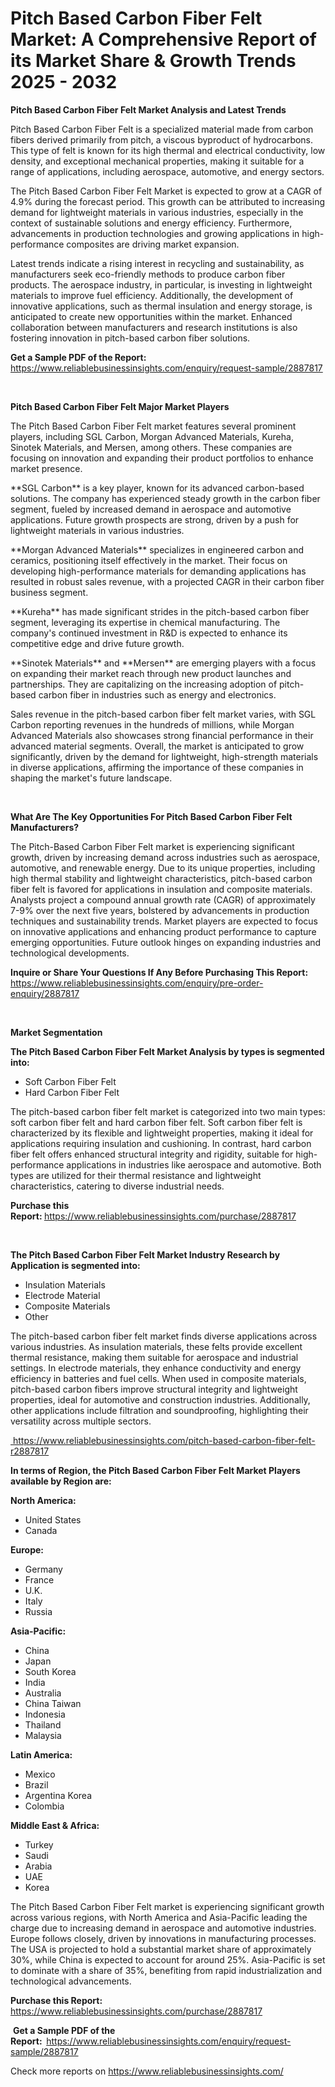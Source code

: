 <p><h1>Pitch Based Carbon Fiber Felt Market: A Comprehensive Report of its Market Share & Growth Trends 2025 - 2032</h1></p><p><strong>Pitch Based Carbon Fiber Felt Market Analysis and Latest Trends</strong></p>
<p><p>Pitch Based Carbon Fiber Felt is a specialized material made from carbon fibers derived primarily from pitch, a viscous byproduct of hydrocarbons. This type of felt is known for its high thermal and electrical conductivity, low density, and exceptional mechanical properties, making it suitable for a range of applications, including aerospace, automotive, and energy sectors. </p><p>The Pitch Based Carbon Fiber Felt Market is expected to grow at a CAGR of 4.9% during the forecast period. This growth can be attributed to increasing demand for lightweight materials in various industries, especially in the context of sustainable solutions and energy efficiency. Furthermore, advancements in production technologies and growing applications in high-performance composites are driving market expansion. </p><p>Latest trends indicate a rising interest in recycling and sustainability, as manufacturers seek eco-friendly methods to produce carbon fiber products. The aerospace industry, in particular, is investing in lightweight materials to improve fuel efficiency. Additionally, the development of innovative applications, such as thermal insulation and energy storage, is anticipated to create new opportunities within the market. Enhanced collaboration between manufacturers and research institutions is also fostering innovation in pitch-based carbon fiber solutions.</p></p>
<p><strong>Get a Sample PDF of the Report:&nbsp;</strong> <a href="https://www.reliablebusinessinsights.com/enquiry/request-sample/2887817?utm_campaign=2279&utm_medium=2&utm_source=Github&utm_content=ia&utm_term=14032025&utm_id=pitch-based-carbon-fiber-felt">https://www.reliablebusinessinsights.com/enquiry/request-sample/2887817</a></p>
<p>&nbsp;</p>
<p><strong>Pitch Based Carbon Fiber Felt Major Market Players</strong></p>
<p><p>The Pitch Based Carbon Fiber Felt market features several prominent players, including SGL Carbon, Morgan Advanced Materials, Kureha, Sinotek Materials, and Mersen, among others. These companies are focusing on innovation and expanding their product portfolios to enhance market presence.</p><p>**SGL Carbon** is a key player, known for its advanced carbon-based solutions. The company has experienced steady growth in the carbon fiber segment, fueled by increased demand in aerospace and automotive applications. Future growth prospects are strong, driven by a push for lightweight materials in various industries.</p><p>**Morgan Advanced Materials** specializes in engineered carbon and ceramics, positioning itself effectively in the market. Their focus on developing high-performance materials for demanding applications has resulted in robust sales revenue, with a projected CAGR in their carbon fiber business segment.</p><p>**Kureha** has made significant strides in the pitch-based carbon fiber segment, leveraging its expertise in chemical manufacturing. The company's continued investment in R&D is expected to enhance its competitive edge and drive future growth.</p><p>**Sinotek Materials** and **Mersen** are emerging players with a focus on expanding their market reach through new product launches and partnerships. They are capitalizing on the increasing adoption of pitch-based carbon fiber in industries such as energy and electronics.</p><p>Sales revenue in the pitch-based carbon fiber felt market varies, with SGL Carbon reporting revenues in the hundreds of millions, while Morgan Advanced Materials also showcases strong financial performance in their advanced material segments. Overall, the market is anticipated to grow significantly, driven by the demand for lightweight, high-strength materials in diverse applications, affirming the importance of these companies in shaping the market's future landscape.</p></p>
<p>&nbsp;</p>
<p><strong>What Are The Key Opportunities For Pitch Based Carbon Fiber Felt Manufacturers?</strong></p>
<p><p>The Pitch-Based Carbon Fiber Felt market is experiencing significant growth, driven by increasing demand across industries such as aerospace, automotive, and renewable energy. Due to its unique properties, including high thermal stability and lightweight characteristics, pitch-based carbon fiber felt is favored for applications in insulation and composite materials. Analysts project a compound annual growth rate (CAGR) of approximately 7-9% over the next five years, bolstered by advancements in production techniques and sustainability trends. Market players are expected to focus on innovative applications and enhancing product performance to capture emerging opportunities. Future outlook hinges on expanding industries and technological developments.</p></p>
<p><strong>Inquire or Share Your Questions If Any Before Purchasing This Report:</strong> <a href="https://www.reliablebusinessinsights.com/enquiry/pre-order-enquiry/2887817?utm_campaign=2279&utm_medium=2&utm_source=Github&utm_content=ia&utm_term=14032025&utm_id=pitch-based-carbon-fiber-felt">https://www.reliablebusinessinsights.com/enquiry/pre-order-enquiry/2887817</a></p>
<p>&nbsp;</p>
<p><strong>Market Segmentation</strong></p>
<p><strong>The Pitch Based Carbon Fiber Felt Market Analysis by types is segmented into:</strong></p>
<p><ul><li>Soft Carbon Fiber Felt</li><li>Hard Carbon Fiber Felt</li></ul></p>
<p><p>The pitch-based carbon fiber felt market is categorized into two main types: soft carbon fiber felt and hard carbon fiber felt. Soft carbon fiber felt is characterized by its flexible and lightweight properties, making it ideal for applications requiring insulation and cushioning. In contrast, hard carbon fiber felt offers enhanced structural integrity and rigidity, suitable for high-performance applications in industries like aerospace and automotive. Both types are utilized for their thermal resistance and lightweight characteristics, catering to diverse industrial needs.</p></p>
<p><strong>Purchase this Report:&nbsp;</strong><a href="https://www.reliablebusinessinsights.com/purchase/2887817?utm_campaign=2279&utm_medium=2&utm_source=Github&utm_content=ia&utm_term=14032025&utm_id=pitch-based-carbon-fiber-felt">https://www.reliablebusinessinsights.com/purchase/2887817</a></p>
<p>&nbsp;</p>
<p><strong>The Pitch Based Carbon Fiber Felt Market Industry Research by Application is segmented into:</strong></p>
<p><ul><li>Insulation Materials</li><li>Electrode Material</li><li>Composite Materials</li><li>Other</li></ul></p>
<p><p>The pitch-based carbon fiber felt market finds diverse applications across various industries. As insulation materials, these felts provide excellent thermal resistance, making them suitable for aerospace and industrial settings. In electrode materials, they enhance conductivity and energy efficiency in batteries and fuel cells. When used in composite materials, pitch-based carbon fibers improve structural integrity and lightweight properties, ideal for automotive and construction industries. Additionally, other applications include filtration and soundproofing, highlighting their versatility across multiple sectors.</p></p>
<p><a href="https://www.reliablebusinessinsights.com/pitch-based-carbon-fiber-felt-r2887817?utm_campaign=2279&utm_medium=2&utm_source=Github&utm_content=ia&utm_term=14032025&utm_id=pitch-based-carbon-fiber-felt">&nbsp;https://www.reliablebusinessinsights.com/pitch-based-carbon-fiber-felt-r2887817</a></p>
<p><strong>In terms of Region, the Pitch Based Carbon Fiber Felt Market Players available by Region are:</strong></p>
<p>
    <p> <strong> North America: </strong>
        <ul>
            <li>United States</li>
            <li>Canada</li>
        </ul>
        </p> 
    <p> <strong> Europe: </strong>
        <ul>
            <li>Germany</li>
            <li>France</li>
            <li>U.K.</li>
            <li>Italy</li>
            <li>Russia</li>
        </ul>
        </p> 
    <p> <strong> Asia-Pacific: </strong>
        <ul>
            <li>China</li>
            <li>Japan</li>
            <li>South Korea</li>
            <li>India</li>
            <li>Australia</li>
            <li>China Taiwan</li>
            <li>Indonesia</li>
            <li>Thailand</li>
            <li>Malaysia</li>
        </ul>
        </p> 
    <p> <strong> Latin America: </strong>
        <ul>
            <li>Mexico</li>
            <li>Brazil</li>
            <li>Argentina Korea</li>
            <li>Colombia</li>
        </ul>
        </p> 
    <p> <strong> Middle East & Africa: </strong>
        <ul>
            <li>Turkey</li>
            <li>Saudi</li>
            <li>Arabia</li>
            <li>UAE</li>
            <li>Korea</li>
        </ul>
    </p>
    </p>
<p><p>The Pitch Based Carbon Fiber Felt market is experiencing significant growth across various regions, with North America and Asia-Pacific leading the charge due to increasing demand in aerospace and automotive industries. Europe follows closely, driven by innovations in manufacturing processes. The USA is projected to hold a substantial market share of approximately 30%, while China is expected to account for around 25%. Asia-Pacific is set to dominate with a share of 35%, benefiting from rapid industrialization and technological advancements.</p></p>
<p><strong>Purchase this Report: </strong><a href="https://www.reliablebusinessinsights.com/purchase/2887817?utm_campaign=2279&utm_medium=2&utm_source=Github&utm_content=ia&utm_term=14032025&utm_id=pitch-based-carbon-fiber-felt">https://www.reliablebusinessinsights.com/purchase/2887817</a></p>
<p>&nbsp;<strong>Get a Sample PDF of the Report:&nbsp;&nbsp;</strong><a href="https://www.reliablebusinessinsights.com/enquiry/request-sample/2887817?utm_campaign=2279&utm_medium=2&utm_source=Github&utm_content=ia&utm_term=14032025&utm_id=pitch-based-carbon-fiber-felt">https://www.reliablebusinessinsights.com/enquiry/request-sample/2887817</a></p>
<p><strong></strong></p>
<p>Check more reports on <a href="https://www.reliablebusinessinsights.com/?utm_campaign=2279&utm_medium=2&utm_source=Github&utm_content=ia&utm_term=14032025&utm_id=pitch-based-carbon-fiber-felt">https://www.reliablebusinessinsights.com/</a></p>